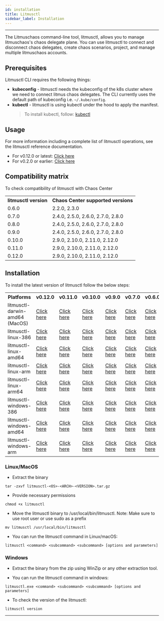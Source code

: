 ```yaml
---
id: installation
title: Litmusctl
sidebar_label: Installation
---
```


---

The Litmuschaos command-line tool, litmusctl, allows you to manage litmuschaos's chaos delegate plane. You can use litmusctl to connect and disconnect chaos delegates, create chaos scenarios, project, and manage multiple litmuschaos accounts.

## Prerequisites

Litmusctl CLI requires the following things:

- **kubeconfig** - litmusctl needs the kubeconfig of the k8s cluster where we need to connect litmus chaos delegates. The CLI currently uses the default path of kubeconfig i.e. `~/.kube/config`.
- **kubectl** - litmusctl is using kubectl under the hood to apply the manifest.
  > To install kubectl, follow: [kubectl](https://kubernetes.io/docs/tasks/tools/#kubectl)

## Usage

For more information including a complete list of litmusctl operations, see the litmusctl reference documentation.

- For v0.12.0 or latest: <a href="https://github.com/litmuschaos/litmusctl/blob/master/Usage.md">Click here</a>
- For v0.2.0 or earlier: <a href="https://github.com/litmuschaos/litmusctl/blob/master/Usage_v0.2.0.md">Click here</a>


## Compatibility matrix

To check compatibility of litmusctl with Chaos Center

<table>
  <th>litmusctl version</th>
  <th>Chaos Center supported versions</th>

  <tr>
    <td>0.6.0</td>
    <td>2.2.0, 2.3.0</td>
  </tr>
  <tr>
    <td>0.7.0</td>
    <td>2.4.0, 2.5.0, 2.6.0, 2.7.0, 2.8.0</td>
  </tr>
  <tr>
    <td>0.8.0</td>
    <td>2.4.0, 2.5.0, 2.6.0, 2.7.0, 2.8.0</td>
  </tr>
  <tr>
    <td>0.9.0</td>
    <td>2.4.0, 2.5.0, 2.6.0, 2.7.0, 2.8.0</td>
  </tr>
  <tr>
    <td>0.10.0</td>
    <td>2.9.0, 2.10.0, 2.11.0, 2.12.0</td>
  </tr>
  <tr>
    <td>0.11.0</td>
    <td>2.9.0, 2.10.0, 2.11.0, 2.12.0</td>
  </tr>
    <tr>
    <td>0.12.0</td>
    <td>2.9.0, 2.10.0, 2.11.0, 2.12.0</td>
  </tr>
</table>

## Installation

To install the latest version of litmusctl follow the below steps:

<table>
  <th>Platforms</th>
  <th>v0.12.0</th>
  <th>v0.11.0</th>
  <th>v0.10.0</th>
  <th>v0.9.0</th>
  <th>v0.7.0</th>
  <th>v0.6.0</th>
  <th>master(Unreleased)</th>
  <tr>
    <td>litmusctl-darwin-amd64 (MacOS)</td>
     <td><a href="https://litmusctl-production-bucket.s3.amazonaws.com/litmusctl-darwin-amd64-0.12.0.tar.gz">Click here</a></td>
     <td><a href="https://litmusctl-production-bucket.s3.amazonaws.com/litmusctl-darwin-amd64-0.11.0.tar.gz">Click here</a></td>
    <td><a href="https://litmusctl-production-bucket.s3.amazonaws.com/litmusctl-darwin-amd64-0.10.0.tar.gz">Click here</a></td>
    <td><a href="https://litmusctl-production-bucket.s3.amazonaws.com/litmusctl-darwin-amd64-v0.9.0.tar.gz">Click here</a></td>
    <td><a href="https://litmusctl-production-bucket.s3.amazonaws.com/litmusctl-darwin-amd64-v0.7.0.tar.gz">Click here</a></td>
    <td><a href="https://litmusctl-production-bucket.s3.amazonaws.com/litmusctl-darwin-amd64-v0.6.0.tar.gz">Click here</a></td>
    <td><a href="https://litmusctl-production-bucket.s3.amazonaws.com/litmusctl-darwin-amd64-master.tar.gz">Click here</a></td>
  </tr>
  <tr>
    <td>litmusctl-linux-386</td>
    <td><a href="https://litmusctl-production-bucket.s3.amazonaws.com/litmusctl-linux-386-0.12.0.tar.gz">Click here</a></td>
    <td><a href="https://litmusctl-production-bucket.s3.amazonaws.com/litmusctl-linux-386-0.11.0.tar.gz">Click here</a></td>
    <td><a href="https://litmusctl-production-bucket.s3.amazonaws.com/litmusctl-linux-386-0.10.0.tar.gz">Click here</a></td>
    <td><a href="https://litmusctl-production-bucket.s3.amazonaws.com/litmusctl-linux-386-v0.9.0.tar.gz">Click here</a></td>
    <td><a href="https://litmusctl-production-bucket.s3.amazonaws.com/litmusctl-linux-386-v0.7.0.tar.gz">Click here</a></td>
    <td><a href="https://litmusctl-production-bucket.s3.amazonaws.com/litmusctl-linux-386-v0.6.0.tar.gz">Click here</a></td>
    <td><a href="https://litmusctl-production-bucket.s3.amazonaws.com/litmusctl-linux-386-master.tar.gz">Click here</a></td>
  </tr>
  <tr>
    <td>litmusctl-linux-amd64</td>
    <td><a href="https://litmusctl-production-bucket.s3.amazonaws.com/litmusctl-linux-amd64-0.12.0.tar.gz">Click here</a></td>
    <td><a href="https://litmusctl-production-bucket.s3.amazonaws.com/litmusctl-linux-amd64-0.11.0.tar.gz">Click here</a></td>
    <td><a href="https://litmusctl-production-bucket.s3.amazonaws.com/litmusctl-linux-amd64-0.10.0.tar.gz">Click here</a></td>
    <td><a href="https://litmusctl-production-bucket.s3.amazonaws.com/litmusctl-linux-amd64-v0.9.0.tar.gz">Click here</a></td>
    <td><a href="https://litmusctl-production-bucket.s3.amazonaws.com/litmusctl-linux-amd64-v0.7.0.tar.gz">Click here</a></td>
    <td><a href="https://litmusctl-production-bucket.s3.amazonaws.com/litmusctl-linux-amd64-v0.6.0.tar.gz">Click here</a></td>
    <td><a href="https://litmusctl-production-bucket.s3.amazonaws.com/litmusctl-linux-amd64-master.tar.gz">Click here</a></td>
  </tr>
  <tr>
    <td>litmusctl-linux-arm</td>
    <td><a href="https://litmusctl-production-bucket.s3.amazonaws.com/litmusctl-linux-arm-0.12.0.tar.gz">Click here</a></td>
    <td><a href="https://litmusctl-production-bucket.s3.amazonaws.com/litmusctl-linux-arm-0.11.0.tar.gz">Click here</a></td>
    <td><a href="https://litmusctl-production-bucket.s3.amazonaws.com/litmusctl-linux-arm-0.10.0.tar.gz">Click here</a></td>
    <td><a href="https://litmusctl-production-bucket.s3.amazonaws.com/litmusctl-linux-arm-v0.9.0.tar.gz">Click here</a></td>
    <td><a href="https://litmusctl-production-bucket.s3.amazonaws.com/litmusctl-linux-arm-v0.7.0.tar.gz">Click here</a></td>
    <td><a href="https://litmusctl-production-bucket.s3.amazonaws.com/litmusctl-linux-arm-v0.6.0.tar.gz">Click here</a></td>
    <td><a href="https://litmusctl-production-bucket.s3.amazonaws.com/litmusctl-linux-arm-master.tar.gz">Click here</a></td>
  </tr>
  <tr>
    <td>litmusctl-linux-arm64</td>
    <td><a href="https://litmusctl-production-bucket.s3.amazonaws.com/litmusctl-linux-arm64-0.12.0.tar.gz">Click here</a></td>
    <td><a href="https://litmusctl-production-bucket.s3.amazonaws.com/litmusctl-linux-arm64-0.11.0.tar.gz">Click here</a></td>
    <td><a href="https://litmusctl-production-bucket.s3.amazonaws.com/litmusctl-linux-arm64-0.10.0.tar.gz">Click here</a></td>
    <td><a href="https://litmusctl-production-bucket.s3.amazonaws.com/litmusctl-linux-arm64-v0.9.0.tar.gz">Click here</a></td>
    <td><a href="https://litmusctl-production-bucket.s3.amazonaws.com/litmusctl-linux-arm64-v0.7.0.tar.gz">Click here</a></td>
    <td><a href="https://litmusctl-production-bucket.s3.amazonaws.com/litmusctl-linux-arm64-v0.6.0.tar.gz">Click here</a></td>
    <td><a href="https://litmusctl-production-bucket.s3.amazonaws.com/litmusctl-linux-arm64-master.tar.gz">Click here</a></td>
  </tr>
  <tr>
    <td>litmusctl-windows-386</td>
    <td><a href="https://litmusctl-production-bucket.s3.amazonaws.com/litmusctl-windows-386-0.12.0.tar.gz">Click here</a></td>
    <td><a href="https://litmusctl-production-bucket.s3.amazonaws.com/litmusctl-windows-386-0.11.0.tar.gz">Click here</a></td>
    <td><a href="https://litmusctl-production-bucket.s3.amazonaws.com/litmusctl-windows-386-0.10.0.tar.gz">Click here</a></td>
    <td><a href="https://litmusctl-production-bucket.s3.amazonaws.com/litmusctl-windows-386-v0.9.0.tar.gz">Click here</a></td>
    <td><a href="https://litmusctl-production-bucket.s3.amazonaws.com/litmusctl-windows-386-v0.7.0.tar.gz">Click here</a></td>
    <td><a href="https://litmusctl-production-bucket.s3.amazonaws.com/litmusctl-windows-386-v0.6.0.tar.gz">Click here</a></td>
    <td><a href="https://litmusctl-production-bucket.s3.amazonaws.com/litmusctl-windows-386-master.tar.gz">Click here</a></td>
  </tr>
   <tr>
    <td>litmusctl-windows-amd64</td>
    <td><a href="https://litmusctl-production-bucket.s3.amazonaws.com/litmusctl-windows-amd64-0.12.0.tar.gz">Click here</a></td>
    <td><a href="https://litmusctl-production-bucket.s3.amazonaws.com/litmusctl-windows-amd64-0.11.0.tar.gz">Click here</a></td>
    <td><a href="https://litmusctl-production-bucket.s3.amazonaws.com/litmusctl-windows-amd64-0.10.0.tar.gz">Click here</a></td>
    <td><a href="https://litmusctl-production-bucket.s3.amazonaws.com/litmusctl-windows-amd64-v0.9.0.tar.gz">Click here</a></td>
    <td><a href="https://litmusctl-production-bucket.s3.amazonaws.com/litmusctl-windows-amd64-v0.7.0.tar.gz">Click here</a></td>
    <td><a href="https://litmusctl-production-bucket.s3.amazonaws.com/litmusctl-windows-amd64-v0.6.0.tar.gz">Click here</a></td>
    <td><a href="https://litmusctl-production-bucket.s3.amazonaws.com/litmusctl-windows-amd64-master.tar.gz">Click here</a></td>
  </tr>
  <tr>
    <td>litmusctl-windows-arm</td>
    <td><a href="https://litmusctl-production-bucket.s3.amazonaws.com/litmusctl-windows-arm-0.12.0.tar.gz">Click here</a></td>
    <td><a href="https://litmusctl-production-bucket.s3.amazonaws.com/litmusctl-windows-arm-0.11.0.tar.gz">Click here</a></td>
    <td><a href="https://litmusctl-production-bucket.s3.amazonaws.com/litmusctl-windows-arm-0.10.0.tar.gz">Click here</a></td>
    <td><a href="https://litmusctl-production-bucket.s3.amazonaws.com/litmusctl-windows-arm-0.10.0.tar.gz">Click here</a></td>
    <td><a href="https://litmusctl-production-bucket.s3.amazonaws.com/litmusctl-windows-arm-v0.9.0.tar.gz">Click here</a></td>
    <td><a href="https://litmusctl-production-bucket.s3.amazonaws.com/litmusctl-windows-arm-v0.7.0.tar.gz">Click here</a></td>
    <td><a href="https://litmusctl-production-bucket.s3.amazonaws.com/litmusctl-windows-arm-v0.6.0.tar.gz">Click here</a></td>
    <td><a href="https://litmusctl-production-bucket.s3.amazonaws.com/litmusctl-windows-arm-master.tar.gz">Click here</a></td>
  </tr>
</table>

### Linux/MacOS

- Extract the binary

```shell
tar -zxvf litmusctl-<OS>-<ARCH>-<VERSION>.tar.gz
```

- Provide necessary permissions

```shell
chmod +x litmusctl
```

- Move the litmusctl binary to /usr/local/bin/litmusctl. Note: Make sure to use root user or use sudo as a prefix

```shell
mv litmusctl /usr/local/bin/litmusctl
```

- You can run the litmusctl command in Linux/macOS:

```shell
litmusctl <command> <subcommand> <subcommand> [options and parameters]
```

### Windows

- Extract the binary from the zip using WinZip or any other extraction tool.

- You can run the litmusctl command in windows:

```shell
litmusctl.exe <command> <subcommand> <subcommand> [options and parameters]
```

- To check the version of the litmusctl:

```shell
litmusctl version
```

---
